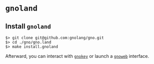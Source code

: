 # `gnoland`

## Install `gnoland`

    $> git clone git@github.com:gnolang/gno.git
    $> cd ./gno/gno.land
    $> make install.gnoland

Afterward, you can interact with [`gnokey`](../gnokey) or launch a [`gnoweb`](../gnoweb) interface.
